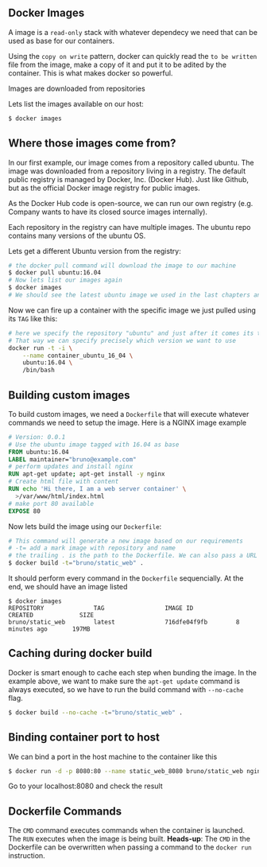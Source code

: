 ## Docker Images

A image is a `read-only` stack with whatever dependecy we need that can be used as base for our containers.

Using the `copy on write` pattern, docker can quickly read the `to be written` file from the image, make a copy of it and put it to be adited by the container. This is what makes docker so powerful.

Images are downloaded from repositories

Lets list the images available on our host:
```sh
$ docker images
```

## Where those images come from?

In our first example, our image comes from a repository called ubuntu. The image was downloaded from a repository living in a registry. The default public registry is managed by Docker, Inc. (Docker Hub). Just like Github, but as the official Docker image registry for public images.

As the Docker Hub code is open-source, we can run our own registry (e.g. Company wants to have its closed source images internally).

Each repository in the registry can have multiple images. The ubuntu repo contains many versions of the ubuntu OS.

Lets get a different Ubuntu version from the registry:
```sh
# the docker pull command will download the image to our machine
$ docker pull ubuntu:16.04
# Now lets list our images again
$ docker images
# We should see the latest ubuntu image we used in the last chapters and also the 16.04 version.
```

Now we can fire up a container with the specific image we just pulled using its `TAG` like this:
```sh
# here we specify the repository "ubuntu" and just after it comes its tag "16.04"
# That way we can specify precisely which version we want to use
docker run -t -i \
	--name container_ubuntu_16_04 \
	ubuntu:16.04 \
	/bin/bash
```

## Building custom images

To build custom images, we need a `Dockerfile` that will execute whatever commands we need to setup the image.
Here is a NGINX image example
```dockerfile
# Version: 0.0.1
# Use the ubuntu image tagged with 16.04 as base
FROM ubuntu:16.04
LABEL maintainer="bruno@example.com"
# perform updates and install nginx
RUN apt-get update; apt-get install -y nginx
# Create html file with content
RUN echo 'Hi there, I am a web server container' \
  >/var/www/html/index.html
# make port 80 available
EXPOSE 80
``` 

Now lets build the image using our `Dockerfile`:
```sh
# This command will generate a new image based on our requirements
# -t= add a mark image with repository and name
# the trailing . is the path to the Dockerfile. We can also pass a URL
$ docker build -t="bruno/static_web" .
```

It should perform every command in the `Dockerfile` sequencially. At the end, we should have an image listed
```
$ docker images
REPOSITORY              TAG                 IMAGE ID            CREATED             SIZE
bruno/static_web        latest              716dfe04f9fb        8 minutes ago       197MB
```

## Caching during docker build
Docker is smart enough to cache each step when bunding the image. 
In the example above, we want to make sure the `apt-get update` command is always executed, so we have to run the build command with `--no-cache` flag.
```sh
$ docker build --no-cache -t="bruno/static_web" .
``` 

## Binding container port to host
We can bind a port in the host machine to the container like this
```sh
$ docker run -d -p 8080:80 --name static_web_8080 bruno/static_web nginx -g "daemon off;"
```
Go to your localhost:8080 and check the result

## Dockerfile Commands

The `CMD` command executes commands when the container is launched. The `RUN` executes when the image is being built.
**Heads-up**: The `CMD` in the Dockerfile can be overwritten when passing a command to the `docker run` instruction.